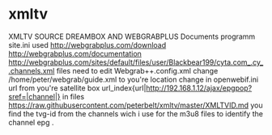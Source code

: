 # xmltv
XMLTV SOURCE DREAMBOX AND WEBGRABPLUS
Documents programm site.ini used
http://webgrabplus.com/download
http://webgrabplus.com/documentation
http://webgrabplus.com/sites/default/files/user/Blackbear199/cyta.com_.cy_.channels.xml
files need to edit
Webgrab++.config.xml
change <filename>/home/peter/webgrab/guide.xml</filename>
 to you're location
 change in openwebif.ini url from you're satellite box
 url_index{url|http://192.168.1.12/ajax/epgpop?sref=|channel|}
 in files https://raw.githubusercontent.com/peterbelt/xmltv/master/XMLTVID.md you find the tvg-id from the channels wich i use for the m3u8 files to identify the channel epg .
 
